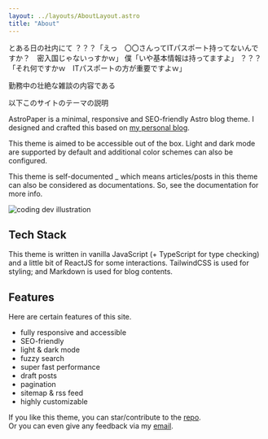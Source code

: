 ```yaml
---
layout: ../layouts/AboutLayout.astro
title: "About"
---
```


とある日の社内にて
？？？「えっ　〇〇さんってITパスポート持ってないんですか？　密入国じゃないっすかｗ」
僕「いや基本情報は持ってますよ」
？？？「それ何ですかｗ　ITパスポートの方が重要ですよｗ」

勤務中の壮絶な雑談の内容である

以下このサイトのテーマの説明

AstroPaper is a minimal, responsive and SEO-friendly Astro blog theme. I designed and crafted this based on [my personal blog](https://satnaing.dev/blog).

This theme is aimed to be accessible out of the box. Light and dark mode are supported by
default and additional color schemes can also be configured.

This theme is self-documented \_ which means articles/posts in this theme can also be considered as documentations. So, see the documentation for more info.

<div>
  <img src="/assets/dev.svg" class="sm:w-1/2 mx-auto" alt="coding dev illustration">
</div>

## Tech Stack

This theme is written in vanilla JavaScript (+ TypeScript for type checking) and a little bit of ReactJS for some interactions. TailwindCSS is used for styling; and Markdown is used for blog contents.

## Features

Here are certain features of this site.

- fully responsive and accessible
- SEO-friendly
- light & dark mode
- fuzzy search
- super fast performance
- draft posts
- pagination
- sitemap & rss feed
- highly customizable

If you like this theme, you can star/contribute to the [repo](https://github.com/satnaing/astro-paper).  
Or you can even give any feedback via my [email](mailto:contact@satnaing.dev).
